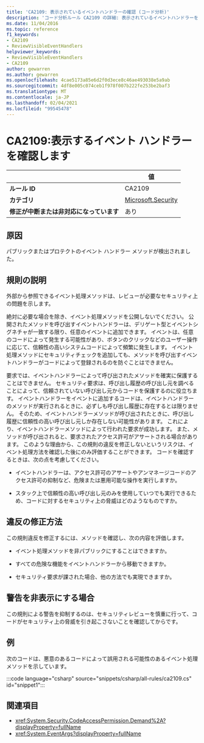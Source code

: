 ```yaml
---
title: 'CA2109: 表示されているイベントハンドラーの確認 (コード分析)'
description: 'コード分析ルール CA2109 の詳細: 表示されているイベントハンドラーを確認する'
ms.date: 11/04/2016
ms.topic: reference
f1_keywords:
- CA2109
- ReviewVisibleEventHandlers
helpviewer_keywords:
- ReviewVisibleEventHandlers
- CA2109
author: gewarren
ms.author: gewarren
ms.openlocfilehash: 4cae5173a85e6d2f0d3ece8c46ae493038e5a9ab
ms.sourcegitcommit: 4df8e005c074ceb1f978f007b222fe253be2baf3
ms.translationtype: MT
ms.contentlocale: ja-JP
ms.lasthandoff: 02/04/2021
ms.locfileid: "99545478"
---
```

# <a name="ca2109-review-visible-event-handlers"></a>CA2109:表示するイベント ハンドラーを確認します

| | 値 |
|-|-|
| **ルール ID** |CA2109|
| **カテゴリ** |[Microsoft.Security](security-warnings.md)|
| **修正が中断または非対応になっています** |あり|

## <a name="cause"></a>原因

パブリックまたはプロテクトのイベント ハンドラー メソッドが検出されました。

## <a name="rule-description"></a>規則の説明

外部から参照できるイベント処理メソッドは、レビューが必要なセキュリティ上の問題を示します。

絶対に必要な場合を除き、イベント処理メソッドを公開しないでください。 公開されたメソッドを呼び出すイベントハンドラーは、デリゲート型とイベントシグネチャが一致する限り、任意のイベントに追加できます。 イベントは、任意のコードによって発生する可能性があり、ボタンのクリックなどのユーザー操作に応じて、信頼性の高いシステムコードによって頻繁に発生します。 イベント処理メソッドにセキュリティチェックを追加しても、メソッドを呼び出すイベントハンドラーがコードによって登録されるのを防ぐことはできません。

要求では、イベントハンドラーによって呼び出されたメソッドを確実に保護することはできません。 セキュリティ要求は、呼び出し履歴の呼び出し元を調べることによって、信頼されていない呼び出し元からコードを保護するのに役立ちます。 イベントハンドラーをイベントに追加するコードは、イベントハンドラーのメソッドが実行されるときに、必ずしも呼び出し履歴に存在するとは限りません。 そのため、イベントハンドラーメソッドが呼び出されたときに、呼び出し履歴に信頼性の高い呼び出し元しか存在しない可能性があります。 これにより、イベントハンドラーメソッドによって行われた要求が成功します。 また、メソッドが呼び出されると、要求されたアクセス許可がアサートされる場合があります。 このような理由から、この規則の違反を修正しないというリスクは、イベント処理方法を確認した後にのみ評価することができます。 コードを確認するときは、次の点を考慮してください。

- イベントハンドラーは、アクセス許可のアサートやアンマネージコードのアクセス許可の抑制など、危険または悪用可能な操作を実行しますか。

- スタック上で信頼性の高い呼び出し元のみを使用していつでも実行できるため、コードに対するセキュリティ上の脅威はどのようなものですか。

## <a name="how-to-fix-violations"></a>違反の修正方法

この規則違反を修正するには、メソッドを確認し、次の内容を評価します。

- イベント処理メソッドを非パブリックにすることはできますか。

- すべての危険な機能をイベントハンドラーから移動できますか。

- セキュリティ要求が課された場合、他の方法でも実現できますか。

## <a name="when-to-suppress-warnings"></a>警告を非表示にする場合

この規則による警告を抑制するのは、セキュリティレビューを慎重に行って、コードがセキュリティ上の脅威を引き起こさないことを確認してからです。

## <a name="example"></a>例

次のコードは、悪意のあるコードによって誤用される可能性のあるイベント処理メソッドを示しています。

:::code language="csharp" source="snippets/csharp/all-rules/ca2109.cs" id="snippet1":::

## <a name="see-also"></a>関連項目

- <xref:System.Security.CodeAccessPermission.Demand%2A?displayProperty=fullName>
- <xref:System.EventArgs?displayProperty=fullName>
